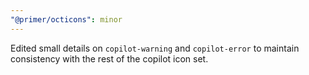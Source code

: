 ```yaml
---
"@primer/octicons": minor
---
```


Edited small details on `copilot-warning` and `copilot-error` to maintain consistency with the rest of the copilot icon set.
